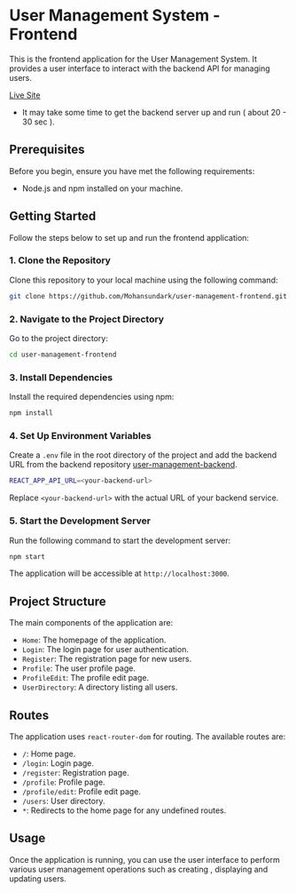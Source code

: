 # User Management System - Frontend

This is the frontend application for the User Management System. It provides a user interface to interact with the backend API for managing users.

[Live Site](https://project1-f2dce.web.app) 
- It may take some time to get the backend server up and run ( about 20 - 30 sec ).

## Prerequisites

Before you begin, ensure you have met the following requirements:
- Node.js and npm installed on your machine.

## Getting Started

Follow the steps below to set up and run the frontend application:

### 1. Clone the Repository

Clone this repository to your local machine using the following command:

```bash
git clone https://github.com/Mohansundark/user-management-frontend.git
```

### 2. Navigate to the Project Directory

Go to the project directory:

```bash
cd user-management-frontend
```

### 3. Install Dependencies

Install the required dependencies using npm:

```bash
npm install
```

### 4. Set Up Environment Variables

Create a `.env` file in the root directory of the project and add the backend URL from the backend repository [user-management-backend](https://github.com/Mohansundark/user-management-backend).

```bash
REACT_APP_API_URL=<your-backend-url>
```

Replace `<your-backend-url>` with the actual URL of your backend service.

### 5. Start the Development Server

Run the following command to start the development server:

```bash
npm start
```

The application will be accessible at `http://localhost:3000`.

## Project Structure

The main components of the application are:

- `Home`: The homepage of the application.
- `Login`: The login page for user authentication.
- `Register`: The registration page for new users.
- `Profile`: The user profile page.
- `ProfileEdit`: The profile edit page.
- `UserDirectory`: A directory listing all users.

## Routes

The application uses `react-router-dom` for routing. The available routes are:

- `/`: Home page.
- `/login`: Login page.
- `/register`: Registration page.
- `/profile`: Profile page.
- `/profile/edit`: Profile edit page.
- `/users`: User directory.
- `*`: Redirects to the home page for any undefined routes.

## Usage

Once the application is running, you can use the user interface to perform various user management operations such as creating , displaying and updating users.
